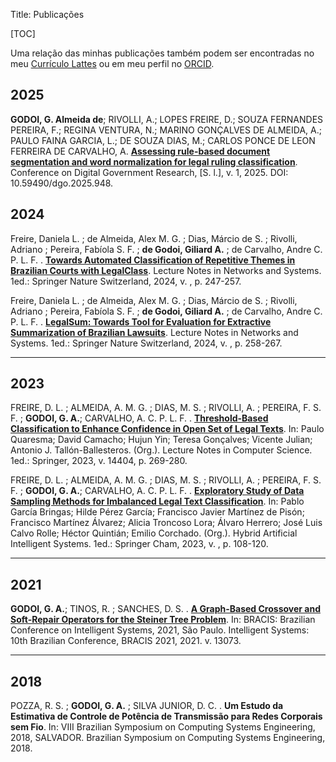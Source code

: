 Title: Publicações

[TOC]

Uma relação das minhas publicações também podem ser encontradas no meu [Currículo Lattes](http://lattes.cnpq.br/3223316854344499) ou em meu perfil no [ORCID](https://orcid.org/0000-0002-1715-0852).

## 2025

**GODOI, G. Almeida de**; RIVOLLI, A.; LOPES FREIRE, D.; SOUZA FERNANDES PEREIRA, F.; REGINA VENTURA, N.; MARINO GONÇALVES DE ALMEIDA, A.; PAULO FAINA GARCIA, L.; DE SOUZA DIAS, M.; CARLOS PONCE DE LEON FERREIRA DE CARVALHO, A. [**Assessing rule-based document segmentation and word normalization for legal ruling classification**](https://proceedings.open.tudelft.nl/DGO2025/article/view/948). Conference on Digital Government Research, [S. l.], v. 1, 2025. DOI: 10.59490/dgo.2025.948.

## 2024

Freire, Daniela L. ; de Almeida, Alex M. G. ; Dias, Márcio de S. ; Rivolli, Adriano ; Pereira, Fabíola S. F. ; **de Godoi, Giliard A.** ; de Carvalho, Andre C. P. L. F. . [**Towards Automated Classification of Repetitive Themes in Brazilian Courts with LegalClass**](https://link.springer.com/chapter/10.1007/978-3-031-54256-5_23). Lecture Notes in Networks and Systems. 1ed.: Springer Nature Switzerland, 2024, v. , p. 247-257.

Freire, Daniela L. ; de Almeida, Alex M. G. ; Dias, Márcio de S. ; Rivolli, Adriano ; Pereira, Fabíola S. F. ; **de Godoi, Giliard A.** ; de Carvalho, Andre C. P. L. F. . [**LegalSum: Towards Tool for Evaluation for Extractive Summarization of Brazilian Lawsuits**](https://link.springer.com/chapter/10.1007/978-3-031-54256-5_24). Lecture Notes in Networks and Systems. 1ed.: Springer Nature Switzerland, 2024, v. , p. 258-267.

---

## 2023

FREIRE, D. L. ; ALMEIDA, A. M. G. ; DIAS, M. S. ; RIVOLLI, A. ; PEREIRA, F. S. F. ; **GODOI, G. A.**; CARVALHO, A. C. P. L. F. . [**Threshold-Based Classification to Enhance Confidence in Open Set of Legal Texts**](https://link.springer.com/chapter/10.1007/978-3-031-48232-8_25). In: Paulo Quaresma; David Camacho; Hujun Yin; Teresa Gonçalves; Vicente Julian; Antonio J. Tallón-Ballesteros. (Org.). Lecture Notes in Computer Science. 1ed.: Springer, 2023, v. 14404, p. 269-280.

FREIRE, D. L. ; ALMEIDA, A. M. G. ; DIAS, M. S. ; RIVOLLI, A. ; PEREIRA, F. S. F. ; **GODOI, G. A.**; CARVALHO, A. C. P. L. F. . [**Exploratory Study of Data Sampling Methods for Imbalanced Legal Text Classification**](https://link.springer.com/chapter/10.1007/978-3-031-40725-3_10). In: Pablo García Bringas; Hilde Pérez García; Francisco Javier Martínez de Pisón; Francisco Martínez Álvarez; Alicia Troncoso Lora; Álvaro Herrero; José Luis Calvo Rolle; Héctor Quintián; Emilio Corchado. (Org.). Hybrid Artificial Intelligent Systems. 1ed.: Springer Cham, 2023, v. , p. 108-120.

---

## 2021

**GODOI, G. A.**; TINOS, R. ; SANCHES, D. S. . [**A Graph-Based Crossover and Soft-Repair Operators for the Steiner Tree Problem**](https://link.springer.com/chapter/10.1007/978-3-030-91702-9_8). In: BRACIS: Brazilian Conference on Intelligent Systems, 2021, São Paulo. Intelligent Systems: 10th Brazilian Conference, BRACIS 2021, 2021. v. 13073.

---

## 2018

POZZA, R. S. ; **GODOI, G. A.** ; SILVA JUNIOR, D. C. . **Um Estudo da Estimativa de Controle de Potência de Transmissão para Redes Corporais sem Fio**. In: VIII Brazilian Symposium on Computing Systems Engineering, 2018, SALVADOR. Brazilian Symposium on Computing Systems Engineering, 2018.